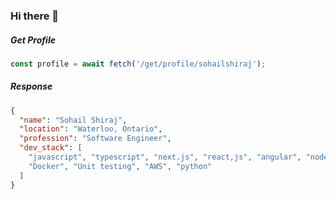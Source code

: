 ### Hi there 👋

##### Get Profile
```.js
const profile = await fetch('/get/profile/sohailshiraj');
```
##### Response

```.json
{
  "name": "Sohail Shiraj",
  "location": "Waterloo, Ontario",
  "profession": "Software Engineer",
  "dev_stack": [
    "javascript", "typescript", "next.js", "react,js", "angular", "nodejs", "MongoDB", "MySQL", "git", 
    "Docker", "Unit testing", "AWS", "python"
  ]
}
```
